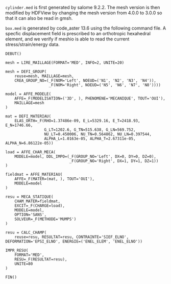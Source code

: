 `cylinder.med` is first generated by salome 9.2.2. The mesh version is then modified by HDFView by changing the mesh version from 4.0.0 to 3.0.0 so that it can also be read in gmsh.

`box.med` is generated by code_aster 13.6 using the following command file. A specfic displacement field is prescribed to an orthotropic hexahedral element, and we verify if meshio is able to read the current stress/strain/energy data.

```
DEBUT()

mesh = LIRE_MAILLAGE(FORMAT='MED', INFO=2, UNITE=20)

mesh = DEFI_GROUP(
    reuse=mesh, MAILLAGE=mesh,
    CREA_GROUP_NO=(_F(NOM='Left', NOEUD=('N1', 'N2', 'N3', 'N4')),
                   _F(NOM='Right', NOEUD=('N5', 'N6', 'N7', 'N8'))))

model = AFFE_MODELE(
    AFFE=_F(MODELISATION=('3D', ), PHENOMENE='MECANIQUE', TOUT='OUI'),
    MAILLAGE=mesh
)

mat = DEFI_MATERIAU(
    ELAS_ORTH=_F(RHO=1.37486e-09, E_L=5329.16, E_T=2418.93, E_N=1746.66,
                 G_LT=1202.6, G_TN=515.638, G_LN=569.752,
                 NU_LT=0.450006, NU_TN=0.564862, NU_LN=0.397544,
                 ALPHA_L=1.0163e-05, ALPHA_T=2.67311e-05, ALPHA_N=6.86122e-05))

load = AFFE_CHAR_MECA(
    MODELE=model, DDL_IMPO=(_F(GROUP_NO='Left', DX=0, DY=0, DZ=0),
                            _F(GROUP_NO='Right', DX=1, DY=1, DZ=1))
)

fieldmat = AFFE_MATERIAU(
    AFFE=_F(MATER=(mat, ), TOUT='OUI'),
    MODELE=model
)

resu = MECA_STATIQUE(
    CHAM_MATER=fieldmat,
    EXCIT=_F(CHARGE=load),
    MODELE=model,
    OPTION='SANS',
    SOLVEUR=_F(METHODE='MUMPS')
)

resu = CALC_CHAMP(
    reuse=resu, RESULTAT=resu, CONTRAINTE='SIEF_ELNO', DEFORMATION='EPSI_ELNO', ENERGIE=('ENEL_ELEM', 'ENEL_ELNO'))

IMPR_RESU(
    FORMAT='MED',
    RESU=_F(RESULTAT=resu),
    UNITE=80
)

FIN()
```
